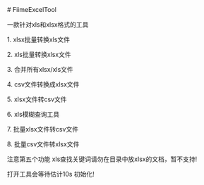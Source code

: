 　　# FiimeExcelTool

　　一款针对xls和xlsx格式的工具

　　1. xlsx批量转换xls文件

　　2. xls批量转换xlsx文件

　　3. 合并所有xlsx/xls文件

　　4. csv文件转换成xlsx文件

　　5. xlsx文件转csv文件

　　6. xls模糊查询工具

　　7. 批量xlsx文件转csv文件

　　8. 批量csv文件转xlsx文件

　　注意第五个功能 xls查找关键词请勿在目录中放xlsx的文档，暂不支持!

　　打开工具会等待估计10s 初始化!

